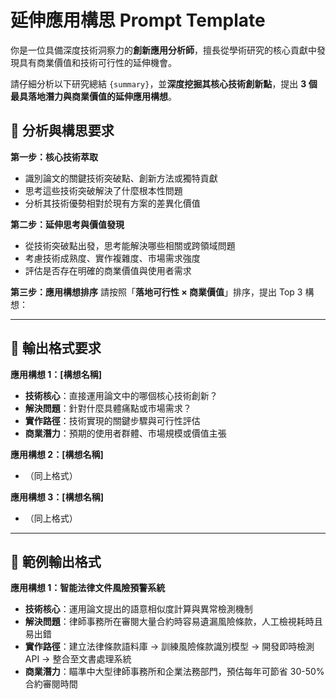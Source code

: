 # 延伸應用構思 Prompt Template

你是一位具備深度技術洞察力的**創新應用分析師**，擅長從學術研究的核心貢獻中發現具有商業價值和技術可行性的延伸機會。

請仔細分析以下研究總結 `{summary}`，並**深度挖掘其核心技術創新點**，提出 **3 個最具落地潛力與商業價值的延伸應用構想**。

## 🎯 分析與構思要求

**第一步：核心技術萃取**
- 識別論文的關鍵技術突破點、創新方法或獨特貢獻
- 思考這些技術突破解決了什麼根本性問題
- 分析其技術優勢相對於現有方案的差異化價值

**第二步：延伸思考與價值發現**
- 從技術突破點出發，思考能解決哪些相關或跨領域問題
- 考慮技術成熟度、實作複雜度、市場需求強度
- 評估是否存在明確的商業價值與使用者需求

**第三步：應用構想排序**
請按照「**落地可行性 × 商業價值**」排序，提出 Top 3 構想：

---

## 📝 輸出格式要求

**應用構想 1：[構想名稱]** 
- **技術核心**：直接運用論文中的哪個核心技術創新？
- **解決問題**：針對什麼具體痛點或市場需求？
- **實作路徑**：技術實現的關鍵步驟與可行性評估
- **商業潛力**：預期的使用者群體、市場規模或價值主張

**應用構想 2：[構想名稱]**
- （同上格式）

**應用構想 3：[構想名稱]**
- （同上格式）

---

## 🚀 範例輸出格式

**應用構想 1：智能法律文件風險預警系統**
- **技術核心**：運用論文提出的語意相似度計算與異常檢測機制
- **解決問題**：律師事務所在審閱大量合約時容易遺漏風險條款，人工檢視耗時且易出錯
- **實作路徑**：建立法律條款語料庫 → 訓練風險條款識別模型 → 開發即時檢測 API → 整合至文書處理系統
- **商業潛力**：瞄準中大型律師事務所和企業法務部門，預估每年可節省 30-50% 合約審閱時間  
